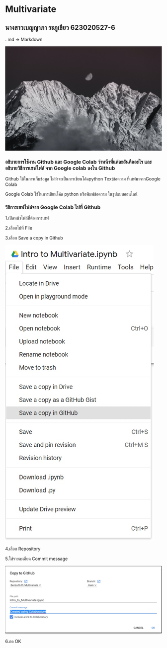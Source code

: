# Multivariate

## นางสาวเบญญาภา ระภูเขียว 623020527-6

. md => Markdown

![mountain](pexels-eberhard-grossgasteiger-5570439.jpg)


### อธิบายการใช้งาน Github และ Google Colab ว่าหน้าที่แต่ละอันคืออะไร และอธิบายวิธีการเซฟไฟล์ จาก Google colab ลงใน Github

Github ใช้ในการเก็บข้อมูล ไม่ว่าจะเป็นการเขียนโค้ดpython Textข้อความ ที่เซฟมาจากGoogle Colab

Google Colab ใช้ในการเขียนโค้ด python หรือพิมพ์ข้อความ ในรูปแบบออนไลน์ 

### วิธีการเซฟไฟล์จาก Google Colab ไปที่ Github

1.เปิดหน้าไฟล์ที่ต้องการเซฟ 

2.เลือกไปที่ File

3.เลือก Save a copy in Github


![เลือกไฟล์](Untitled.jpg)


4.เลือก Repository 

5.ใส่รายละเอียด Commit message


![รายละเอียด](2.jpg)


6.กด OK
